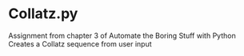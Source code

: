 # Collatz.py
Assignment from chapter 3 of Automate the Boring Stuff with Python
Creates a Collatz sequence from user input
